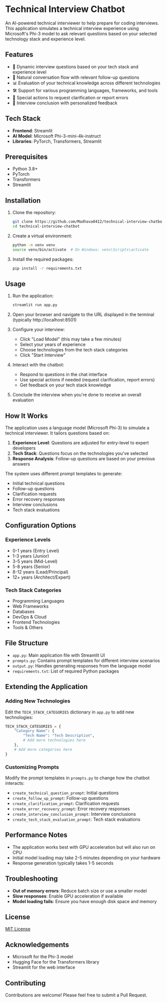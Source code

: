 # Technical Interview Chatbot

An AI-powered technical interviewer to help prepare for coding interviews. This application simulates a technical interview experience using Microsoft's Phi-3 model to ask relevant questions based on your selected technology stack and experience level.


## Features

- 🤖 Dynamic interview questions based on your tech stack and experience level
- 💬 Natural conversation flow with relevant follow-up questions
- 📊 Evaluation of your technical knowledge across different technologies
- 🛠️ Support for various programming languages, frameworks, and tools
- 🔄 Special actions to request clarification or report errors
- 📝 Interview conclusion with personalized feedback

## Tech Stack

- **Frontend**: Streamlit
- **AI Model**: Microsoft Phi-3-mini-4k-instruct
- **Libraries**: PyTorch, Transformers, Streamlit

## Prerequisites

- Python 3.8+
- PyTorch
- Transformers
- Streamlit

## Installation

1. Clone the repository:
   ```bash
   git clone https://github.com/Madhava0412/technical-interview-chatbot.git
   cd technical-interview-chatbot
   ```

2. Create a virtual environment:
   ```bash
   python -m venv venv
   source venv/bin/activate  # On Windows: venv\Scripts\activate
   ```

3. Install the required packages:
   ```bash
   pip install -r requirements.txt
   ```

## Usage

1. Run the application:
   ```bash
   streamlit run app.py
   ```

2. Open your browser and navigate to the URL displayed in the terminal (typically http://localhost:8501)

3. Configure your interview:
   - Click "Load Model" (this may take a few minutes)
   - Select your years of experience
   - Choose technologies from the tech stack categories
   - Click "Start Interview"

4. Interact with the chatbot:
   - Respond to questions in the chat interface
   - Use special actions if needed (request clarification, report errors)
   - Get feedback on your tech stack knowledge

5. Conclude the interview when you're done to receive an overall evaluation

## How It Works

The application uses a language model (Microsoft Phi-3) to simulate a technical interviewer. It tailors questions based on:

1. **Experience Level**: Questions are adjusted for entry-level to expert developers
2. **Tech Stack**: Questions focus on the technologies you've selected
3. **Response Analysis**: Follow-up questions are based on your previous answers

The system uses different prompt templates to generate:
- Initial technical questions
- Follow-up questions
- Clarification requests
- Error recovery responses
- Interview conclusions
- Tech stack evaluations

## Configuration Options

### Experience Levels
- 0-1 years (Entry Level)
- 1-3 years (Junior)
- 3-5 years (Mid-Level)
- 5-8 years (Senior)
- 8-12 years (Lead/Principal)
- 12+ years (Architect/Expert)

### Tech Stack Categories
- Programming Languages
- Web Frameworks
- Databases
- DevOps & Cloud
- Frontend Technologies
- Tools & Others

## File Structure

- `app.py`: Main application file with Streamlit UI
- `prompts.py`: Contains prompt templates for different interview scenarios
- `output.py`: Handles generating responses from the language model
- `requirements.txt`: List of required Python packages

## Extending the Application

### Adding New Technologies
Edit the `TECH_STACK_CATEGORIES` dictionary in `app.py` to add new technologies:

```python
TECH_STACK_CATEGORIES = {
    "Category Name": {
        "Tech Name": "Tech Description",
        # Add more technologies here
    },
    # Add more categories here
}
```

### Customizing Prompts
Modify the prompt templates in `prompts.py` to change how the chatbot interacts:

- `create_technical_question_prompt`: Initial questions
- `create_follow_up_prompt`: Follow-up questions
- `create_clarification_prompt`: Clarification requests
- `create_error_recovery_prompt`: Error recovery responses
- `create_interview_conclusion_prompt`: Interview conclusions
- `create_tech_stack_evaluation_prompt`: Tech stack evaluations

## Performance Notes

- The application works best with GPU acceleration but will also run on CPU
- Initial model loading may take 2-5 minutes depending on your hardware
- Response generation typically takes 1-5 seconds

## Troubleshooting

- **Out of memory errors**: Reduce batch size or use a smaller model
- **Slow responses**: Enable GPU acceleration if available
- **Model loading fails**: Ensure you have enough disk space and memory

## License

[MIT License](LICENSE)

## Acknowledgements

- Microsoft for the Phi-3 model
- Hugging Face for the Transformers library
- Streamlit for the web interface

## Contributing

Contributions are welcome! Please feel free to submit a Pull Request.
